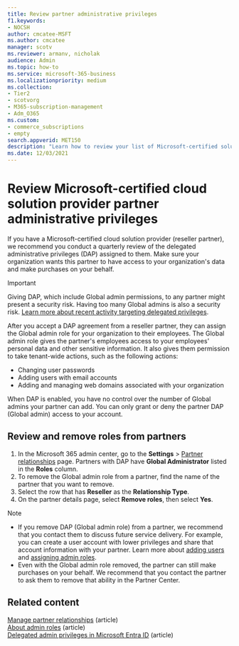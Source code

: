 ```yaml
---
title: Review partner administrative privileges
f1.keywords:
- NOCSH
author: cmcatee-MSFT
ms.author: cmcatee
manager: scotv
ms.reviewer: armanv, nicholak
audience: Admin
ms.topic: how-to
ms.service: microsoft-365-business
ms.localizationpriority: medium
ms.collection:
- Tier2
- scotvorg
- M365-subscription-management 
- Adm_O365
ms.custom:
- commerce_subscriptions
- empty
search.appverid: MET150
description: "Learn how to review your list of Microsoft-certified solution providers (partners) to determine what admin privileges they have, and how to remove those privileges."
ms.date: 12/03/2021
---
```


# Review Microsoft-certified cloud solution provider partner administrative privileges

If you have a Microsoft-certified cloud solution provider (reseller partner), we recommend you conduct a quarterly review of the delegated administrative privileges (DAP) assigned to them. Make sure your organization wants this partner to have access to your organization's data and make purchases on your behalf.

> [!IMPORTANT]
> Giving DAP, which include Global admin permissions, to any partner might present a security risk. Having too many Global admins is also a security risk. [Learn more about recent activity targeting delegated privileges](https://www.microsoft.com/security/blog/2021/10/25/nobelium-targeting-delegated-administrative-privileges-to-facilitate-broader-attacks/).

After you accept a DAP agreement from a reseller partner, they can assign the Global admin role for your organization to their employees. The Global admin role gives the partner's employees access to your employees' personal data and other sensitive information. It also gives them permission to take tenant-wide actions, such as the following actions:

- Changing user passwords
- Adding users with email accounts
- Adding and managing web domains associated with your organization

When DAP is enabled, you have no control over the number of Global admins your partner can add. You can only grant or deny the partner DAP (Global admin) access to your account.

## Review and remove roles from partners

1. In the Microsoft 365 admin center, go to the **Settings** > <a href="https://go.microsoft.com/fwlink/p/?linkid=2074649" target="_blank">Partner relationships</a> page. Partners with DAP have **Global Administrator** listed in the **Roles** column.
2. To remove the Global admin role from a partner, find the name of the partner that you want to remove.
3. Select the row that has **Reseller** as the **Relationship Type**.
4. On the partner details page, select **Remove roles**, then select **Yes**.

> [!NOTE]
>
> - If you remove DAP (Global admin role) from a partner, we recommend that you contact them to discuss future service delivery. For example, you can create a user account with lower privileges and share that account information with your partner. Learn more about [adding users](../admin/add-users/add-users.md) and [assigning admin roles](../admin/add-users/assign-admin-roles.md).
> - Even with the Global admin role removed, the partner can still make purchases on your behalf. We recommend that you contact the partner to ask them to remove that ability in the Partner Center.

## Related content

[Manage partner relationships](manage-partners.md) (article)\
[About admin roles](../admin/add-users/about-admin-roles.md) (article)\
[Delegated admin privileges in Microsoft Entra ID](/partner-center/customers-revoke-admin-privileges#delegated-admin-privileges-in-azure-ad) (article)
